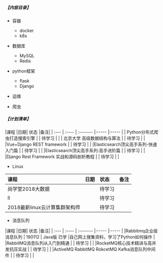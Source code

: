 ##### 【内容目录】
- 容器
  - docker
  - k8s

- 数据库
  - MySQL
  - Redis


- python框架
  - flask
  - Django


- 运维



- 爬虫



##### 【计划清单】

|课程 |日期| 状态     |备注|
| :--- | :---- | :------- |:----- |:----- |
| Python分布式爬虫打造搜索引擎 |   |  待学习    |      |
| 北京大学 高级数据结构与算法 |   |  待学习    |      |
|Vue+Django REST framework |   |  待学习    |      |
|Elasticsearch顶尖高手系列-快速入门篇 |   |  待学习    |      |
|Elasticsearch顶尖高手系列:高手进阶篇 |   |  待学习    |      |
|Django Rest Framework 实战和源码剖析教程 |   |  待学习    |      |







- Linux

|课程 |日期| 状态     |备注|
| :--- | :---- | :------- |:----- |
| 尚学堂2018大数据|   |  待学习    |      
| ll |   |  待学习    |      |
|2018最新linux云计算集群架构师 |   |  待学习    |      |







- 消息队列

|课程 |日期| 状态     |备注|
| :--- | :---- | :------- |:----- |:----- |
|Rabbitmq企业级消息队列 |  190112 | Java版 已学   |自己网上搜集资料，学习了Python如何操作 |
|RabbitMQ消息队列从入门到精通 |   |  待学习    |      |
|RocketMQ核心技术精讲与高并发抗压实战 |   |  待学习    |      |
|ActiveMQ RabbitMQ RokcetMQ Kafka消息队列中间件 |   |  待学习    |      |
